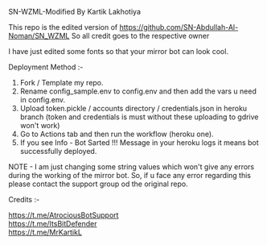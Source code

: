 SN-WZML-Modified By Kartik Lakhotiya

This repo is the edited version of https://github.com/SN-Abdullah-Al-Noman/SN_WZML 
So all credit goes to the respective owner 

I have just edited some fonts so that your mirror bot can look cool.

Deployment Method :-
1. Fork / Template my repo.
2. Rename config_sample.env to config.env and then add the vars u need in config.env.
3. Upload token.pickle / accounts directory / credentials.json in heroku branch (token and credentials is must without these uploading to gdrive won't work)
4. Go to Actions tab and then run the workflow (heroku one).
5. If you see Info - Bot Sarted !!! Message in your heroku logs it means bot successfully deployed.



NOTE - I am just changing some string values which won't give any errors during the working of the mirror bot. So, if u face any error regarding this please contact the support group od the original repo.

Credits :-

https://t.me/AtrociousBotSupport     
https://t.me/ItsBitDefender      
https://t.me/MrKartikL
